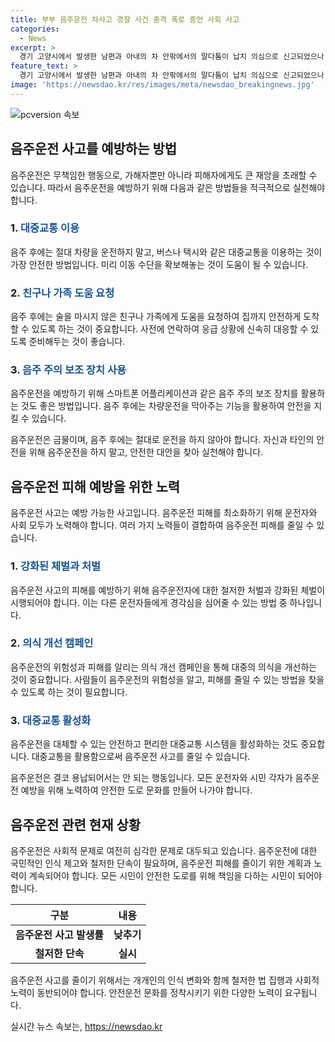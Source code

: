 ```yaml
---
title: 부부 음주운전 차사고 경찰 사건 충격 폭로 증언 사회 사고
categories:
  - News
excerpt: >
  경기 고양시에서 발생한 남편과 아내의 차 안팎에서의 말다툼이 납치 의심으로 신고되었으나, 실제로는 부부의 말다툼으로 밝혀졌습니다. 경찰의 조사 결과, 남편이 음주운전을 한 채 아내가 운전하도록 바꾼 것으로 드러났으며, 이에 남편은 음주운전 혐의로 입건되어 조사 중에 있습니다.
feature_text: >
  경기 고양시에서 발생한 남편과 아내의 차 안팎에서의 말다툼이 납치 의심으로 신고되었으나, 실제로는 부부의 말다툼으로 밝혀졌습니다. 경찰의 조사 결과, 남편이 음주운전을 한 채 아내가 운전하도록 바꾼 것으로 드러났으며, 이에 남편은 음주운전 혐의로 입건되어 조사 중에 있습니다.
image: 'https://newsdao.kr/res/images/meta/newsdao_breakingnews.jpg'
---
```


<p><img src="https://newsdao.kr/res/images/meta/newsdao_breakingnews.jpg" alt="pcversion 속보" /></p>

<h2 data-ke-size="size26">음주운전 사고를 예방하는 방법</h2>

<p data-ke-size="size16">음주운전은 무책임한 행동으로, 가해자뿐만 아니라 피해자에게도 큰 재앙을 초래할 수 있습니다. 따라서 음주운전을 예방하기 위해 다음과 같은 방법들을 적극적으로 실천해야 합니다.</p>

<h3 data-ke-size="size24">1. <b><span style="color: #1a5490;">대중교통 이용</span></b></h3>

<p data-ke-size="size16">음주 후에는 절대 차량을 운전하지 말고, 버스나 택시와 같은 대중교통을 이용하는 것이 가장 안전한 방법입니다. 미리 이동 수단을 확보해놓는 것이 도움이 될 수 있습니다.</p>

<h3 data-ke-size="size24">2. <b><span style="color: #1a5490;">친구나 가족 도움 요청</span></b></h3>

<p data-ke-size="size16">음주 후에는 술을 마시지 않은 친구나 가족에게 도움을 요청하여 집까지 안전하게 도착할 수 있도록 하는 것이 중요합니다. 사전에 연락하여 응급 상황에 신속히 대응할 수 있도록 준비해두는 것이 좋습니다.</p>

<h3 data-ke-size="size24">3. <b><span style="color: #1a5490;">음주 주의 보조 장치 사용</span></b></h3>

<p data-ke-size="size16">음주운전을 예방하기 위해 스마트폰 어플리케이션과 같은 음주 주의 보조 장치를 활용하는 것도 좋은 방법입니다. 음주 후에는 차량운전을 막아주는 기능을 활용하여 안전을 지킬 수 있습니다.</p>

<p data-ke-size="size16">음주운전은 금물이며, 음주 후에는 절대로 운전을 하지 않아야 합니다. 자신과 타인의 안전을 위해 음주운전을 하지 말고, 안전한 대안을 찾아 실천해야 합니다.</p>

<h2 data-ke-size="size26">음주운전 피해 예방을 위한 노력</h2>

<p data-ke-size="size16">음주운전 사고는 예방 가능한 사고입니다. 음주운전 피해를 최소화하기 위해 운전자와 사회 모두가 노력해야 합니다. 여러 가지 노력들이 결합하여 음주운전 피해를 줄일 수 있습니다.</p>

<h3 data-ke-size="size24">1. <b><span style="color: #1a5490;">강화된 체벌과 처벌</span></b></h3>

<p data-ke-size="size16">음주운전 사고의 피해를 예방하기 위해 음주운전자에 대한 철저한 처벌과 강화된 체벌이 시행되어야 합니다. 이는 다른 운전자들에게 경각심을 심어줄 수 있는 방법 중 하나입니다.</p>

<h3 data-ke-size="size24">2. <b><span style="color: #1a5490;">의식 개선 캠페인</span></b></h3>

<p data-ke-size="size16">음주운전의 위험성과 피해를 알리는 의식 개선 캠페인을 통해 대중의 의식을 개선하는 것이 중요합니다. 사람들이 음주운전의 위험성을 알고, 피해를 줄일 수 있는 방법을 찾을 수 있도록 하는 것이 필요합니다.</p>

<h3 data-ke-size="size24">3. <b><span style="color: #1a5490;">대중교통 활성화</span></b></h3>

<p data-ke-size="size16">음주운전을 대체할 수 있는 안전하고 편리한 대중교통 시스템을 활성화하는 것도 중요합니다. 대중교통을 활용함으로써 음주운전 사고를 줄일 수 있습니다.</p>

<p data-ke-size="size16">음주운전은 결코 용납되어서는 안 되는 행동입니다. 모든 운전자와 시민 각자가 음주운전 예방을 위해 노력하여 안전한 도로 문화를 만들어 나가야 합니다.</p>

<h2 data-ke-size="size26">음주운전 관련 현재 상황</h2>

<p data-ke-size="size16">음주운전은 사회적 문제로 여전히 심각한 문제로 대두되고 있습니다. 음주운전에 대한 국민적인 인식 제고와 철저한 단속이 필요하며, 음주운전 피해를 줄이기 위한 계획과 노력이 계속되어야 합니다. 모든 시민이 안전한 도로를 위해 책임을 다하는 시민이 되어야 합니다.</p>

<table>
    <thead>
        <tr>
            <th>구분</th>
            <th>내용</th>
        </tr>
    </thead>
    <tbody>
        <tr>
            <td style="text-align: center; height: 17px;"><b>음주운전 사고 발생률</b></td>
            <td style="text-align: center; height: 17px;"><b>낮추기</b></td>
        </tr>
        <tr>
            <td style="text-align: center; height: 17px;"><b>철저한 단속</b></td>
            <td style="text-align: center; height: 17px;"><b>실시</b></td>
        </tr>
    </tbody>
</table>

<p data-ke-size="size16">음주운전 사고를 줄이기 위해서는 개개인의 인식 변화와 함께 철저한 법 집행과 사회적 노력이 동반되어야 합니다. 안전운전 문화를 정착시키기 위한 다양한 노력이 요구됩니다.</p>
실시간 뉴스 속보는, <a href="https://newsdao.kr" rel="dofollow">https://newsdao.kr</a>


